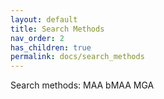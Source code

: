 ```yaml
---
layout: default
title: Search Methods
nav_order: 2
has_children: true
permalink: docs/search_methods
---
```


Search methods:
MAA
bMAA
MGA
